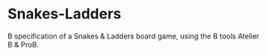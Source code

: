 # Snakes-Ladders
B specification of a Snakes &amp; Ladders board game, using  the B tools Atelier B &amp; ProB. 
